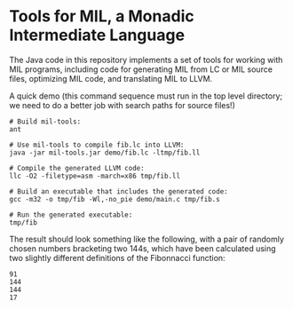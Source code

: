 # Tools for MIL, a Monadic Intermediate Language

The Java code in this repository implements a set of tools for
working with MIL programs, including code for generating MIL from
LC or MIL source files, optimizing MIL code, and translating MIL
to LLVM.

A quick demo (this command sequence must run in the top level
directory; we need to do a better job with search paths for
source files!)

    # Build mil-tools:
    ant

    # Use mil-tools to compile fib.lc into LLVM:
    java -jar mil-tools.jar demo/fib.lc -ltmp/fib.ll

    # Compile the generated LLVM code:
    llc -O2 -filetype=asm -march=x86 tmp/fib.ll

    # Build an executable that includes the generated code:
    gcc -m32 -o tmp/fib -Wl,-no_pie demo/main.c tmp/fib.s

    # Run the generated executable:
    tmp/fib

The result should look something like the following, with a
pair of randomly chosen numbers bracketing two 144s, which
have been calculated using two slightly different definitions
of the Fibonnacci function:

    91
    144
    144
    17

